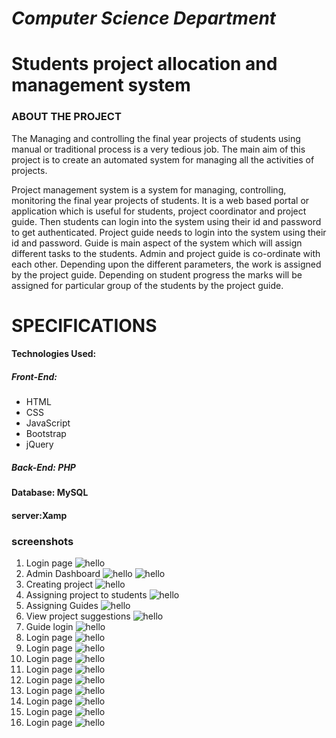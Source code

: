 # _Computer Science Department_

# **Students project allocation and management system**

### **ABOUT THE PROJECT**
  The Managing and controlling the final year projects of students using manual or traditional process is a very tedious job. The main aim of this project is to create an automated system for managing all the activities of projects.
 


Project management system is a system for managing, controlling, monitoring the final year projects of students. It is a web based portal or application which is useful for students, project coordinator and project guide.  Then   students can login into the system using their id and password to get authenticated.  Project guide needs to login into the system using their id and password. Guide is main aspect of the system which will assign different tasks to the students. Admin and project guide is co-ordinate with each other. Depending upon the different parameters, the work is assigned by the project guide. Depending on student progress the marks will be assigned for particular group of the students by the project guide.

# **SPECIFICATIONS**

#### Technologies Used:

##### **Front-End:**
- HTML
- CSS
- JavaScript
- Bootstrap
- jQuery

##### **Back-End: PHP**

#### **Database: MySQL**

#### **server:Xamp**

### screenshots

1. Login page
![hello](/Screenshots/image8.jpeg)
2. Admin Dashboard
![hello](/Screenshots/image12.jpeg)
![hello](/Screenshots/image11.jpeg)
3. Creating project
![hello](/Screenshots/image13.jpeg)
4. Assigning project to students
![hello](/Screenshots/image14.jpeg)
5. Assigning Guides
![hello](/Screenshots/image15.jpeg)
6. View project suggestions
![hello](/Screenshots/image16.jpeg)
7. Guide login
![hello](/Screenshots/image17.jpeg)
8. Login page
![hello](/Screenshots/image21.jpeg)
9. Login page
![hello](/Screenshots/image10.jpeg)
10. Login page
![hello](/Screenshots/image12.jpeg)
11. Login page
![hello](/Screenshots/image10.jpeg)
12. Login page
![hello](/Screenshots/image12.jpeg)
13. Login page
![hello](/Screenshots/image10.jpeg)
14. Login page
![hello](/Screenshots/image12.jpeg)
15. Login page
![hello](/Screenshots/image10.jpeg)
16. Login page
![hello](/Screenshots/image12.jpeg)
